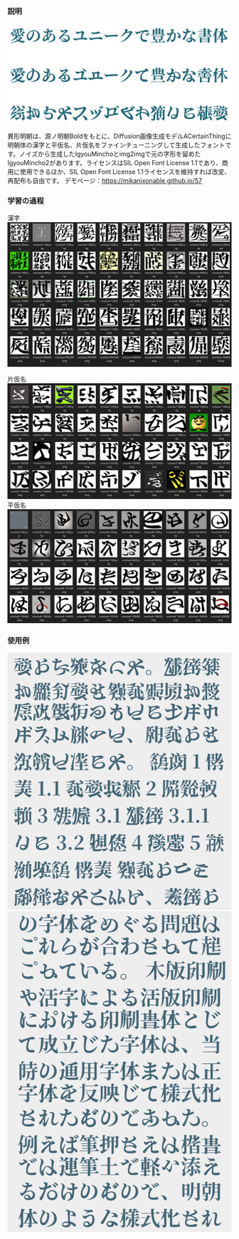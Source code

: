 ### 説明
![1](1.png)

異形明朝は、源ノ明朝Boldをもとに、Diffusion画像生成モデルACertainThingに明朝体の漢字と平仮名、片仮名をファインチューニングして生成したフォントです。ノイズから生成したIgyouMinchoとimg2imgで元の字形を留めたIgyouMincho2があります。ライセンスはSIL Open Font License 1.1であり、商用に使用できるほか、SIL Open Font License 1.1ライセンスを維持すれば改変、再配布も自由です。
デモページ：https://mikanixonable.github.io/57

### 学習の過程
漢字
![1](3.png)

片仮名
![1](4.png)
平仮名
![1](5.png)

### 使用例

![1](2.png)
![1](6.png)
